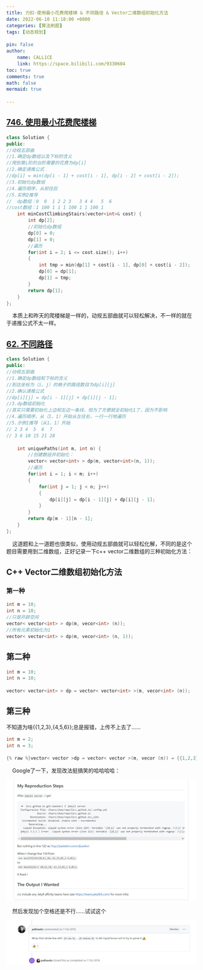 ```yaml
---
title: 力扣-使用最小花费爬楼梯 & 不同路径 & Vector二维数组初始化方法
date: 2022-06-10 11:18:00 +0800
categories: [算法刷题]
tags: [动态规划]

pin: false
author: 
    name: CALL1CE
    link: https://space.bilibili.com/9330604
toc: true
comments: true
math: false
mermaid: true

---
```


## [746. 使用最小花费爬楼梯](https://leetcode.cn/problems/min-cost-climbing-stairs/)

```cpp
class Solution {
public:
//动规五部曲
//1.确定dp数组以及下标的含义
//爬到第i阶的台阶需要的花费为dp[i]
//2.确定递推公式
//dp[i] = min(dp[i - 1] + cost[i - 1], dp[i - 2] + cost[i - 2]);
//3.初始化dp数组
//4.遍历顺序，从前往后
//5.实例2推导
//  dp数组：0  0  1 2 2 3   3 4 4   5  6
//cost数组：1 100 1 1 1 100 1 1 100 1
    int minCostClimbingStairs(vector<int>& cost) {
        int dp[2];
        //初始化dp数组
        dp[0] = 0;
        dp[1] = 0;
        //遍历
        for(int i = 2; i <= cost.size(); i++)
        {
            int tmp = min(dp[1] + cost[i - 1], dp[0] + cost[i - 2]);
            dp[0] = dp[1];
            dp[1] = tmp;
        }
        return dp[1];
    }
};
```

    本质上和昨天的爬楼梯是一样的，动规五部曲就可以轻松解决，不一样的就在于递推公式不太一样。

## [62. 不同路径](https://leetcode.cn/problems/unique-paths/)

```cpp
class Solution {
public:
//动规五部曲
//1.确定dp数组和下标的含义
//到达坐标为（i，j）的格子的路径数目为dp[i][j]
//2.确认递推公式
//dp[i][j] = dp[i - 1][j] + dp[i][j - 1];
//3.dp数组初始化
//其实只需要初始化上边和左边一条线，但为了方便就全初始化1了，因为不影响
//4.遍历顺序，从（1，1）开始从左往右，一行一行地遍历
//5.示例1推导（从1，1）开始
// 2 3 4  5  6  7
// 3 6 10 15 21 28

    int uniquePaths(int m, int n) {
        //创建数组并初始化：
        vector< vector<int> > dp(m, vector<int>(n, 1));
        //遍历
        for(int i = 1; i < m; i++)
        {
            for(int j = 1; j < n; j++)
            {
                dp[i][j] = dp[i - 1][j] + dp[i][j - 1];
            }
        }
        return dp[m - 1][n - 1];
    }
};
```

    这道题和上一道题也很类似，使用动规五部曲就可以轻松化解，不同的是这个题目需要用到二维数组，正好记录一下c++ vector二维数组的三种初始化方法：

## C++ Vector二维数组初始化方法

### 第一种

```cpp
int m = 10;
int n = 10;
//只是开辟空间
vector< vector<int> > dp(m, vecor<int> (n));
//所有元素初始化为1
vector< vector<int> > dp(m, vecor<int> (n, 1));
```

## 第二种

```cpp
int m = 10;
int n = 10;

vector< vector<int> > dp = vector< vector<int> >(m, vecor<int> (n));
```

## 第三种

不知道为啥{{1,2,3},{4,5,6}};总是报错，上传不上去了......

```cpp
int m = 2;
int n = 3;

{% raw %}vector< vector >dp = vector< vector >(m, vecor (n)) = {{1,2,3},{4,5,6}};{% endraw %}
```

    Google了一下，发现改法挺搞笑的哈哈哈哈：

![](https://raw.githubusercontent.com/CALL1CE/ImgStage/main/202206101133411.jpg)

    然后发现加个空格还是不行......试试这个

![](https://raw.githubusercontent.com/CALL1CE/ImgStage/main/202206101137899.jpg)
